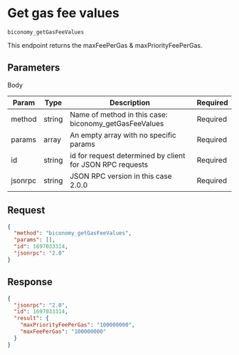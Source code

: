 # Get gas fee values
`biconomy_getGasFeeValues`

This endpoint returns the maxFeePerGas & maxPriorityFeePerGas.

## Parameters

Body

| Param   | Type   | Description                                               | Required |
| ------- | ------ | --------------------------------------------------------- | -------- |
| method  | string | Name of method in this case: biconomy_getGasFeeValues     | Required |
| params  | array  | An empty array with no specific params                    | Required |
| id      | string | id for request determined by client for JSON RPC requests | Required |
| jsonrpc | string | JSON RPC version in this case 2.0.0                       | Required |

## Request

```json
{
  "method": "biconomy_getGasFeeValues",
  "params": [],
  "id": 1697033314,
  "jsonrpc": "2.0"
}
```

## Response

```json
{
  "jsonrpc": "2.0",
  "id": 1697033314,
  "result": {
    "maxPriorityFeePerGas": "100000000",
    "maxFeePerGas": "100000000"
  }
}
```
